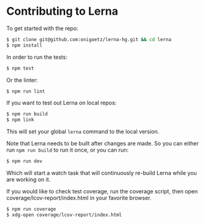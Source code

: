 # Contributing to Lerna

To get started with the repo:

```sh
$ git clone git@github.com:onigoetz/lerna-hg.git && cd lerna
$ npm install
```

In order to run the tests:

```sh
$ npm test
```

Or the linter:

```sh
$ npm run lint
```

If you want to test out Lerna on local repos:

```sh
$ npm run build
$ npm link
```

This will set your global `lerna` command to the local version.

Note that Lerna needs to be built after changes are made. So you can either run
`npm run build` to run it once, or you can run:

```sh
$ npm run dev
```

Which will start a watch task that will continuously re-build Lerna while you
are working on it.

If you would like to check test coverage, run the coverage script, then open
coverage/lcov-report/index.html in your favorite browser.

```sh
$ npm run coverage
$ xdg-open coverage/lcov-report/index.html
```
